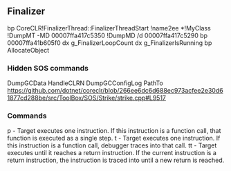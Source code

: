 ## Finalizer
bp CoreCLR!FinalizerThread::FinalizerThreadStart
!name2ee *!MyClass
!DumpMT -MD 00007ffa417c5350
!DumpMD /d 00007ffa417c5290
bp 00007ffa41b605f0
dx g_FinalizerLoopCount
dx g_FinalizerIsRunning
bp AllocateObject


### Hidden SOS commands
DumpGCData
HandleCLRN
DumpGCConfigLog
PathTo 
https://github.com/dotnet/coreclr/blob/266ee6dc6d688ec973acfee2e30d61877cd288be/src/ToolBox/SOS/Strike/strike.cpp#L9517

### Commands
p  - Target executes one instruction. If this instruction is a function call, that function is executed as a single step.
t  - Target executes one instruction. If this instruction is a function call, debugger traces into that call.
tt - Target executes until it reaches a return instruction. If the current instruction is a return instruction, the instruction is traced into until a new return is reached.

